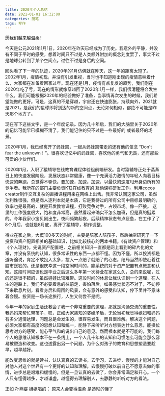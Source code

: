 ```yaml
---
title: 2020年个人总结
date: 2021-01-01 16:32:00
categories: 随笔
tags: 写作
---
```


愿我们越来越温柔!

<!-- more -->

  今天是公元2021年1月1日，2020年在昨天已经成为了历史。我意外的平静，并没有不同于平时的感受，想着时间只不过是人类额外附加的概念刻度罢了，事实不过是地球公转到了某个空间点，过往不过是身后的空间。

  回头看了下一年的轨迹，2020年的1月仿佛就在昨天，这一年的距离太短了。2002年1月，疫情初现，并没有引发重视，当时也不知道刚出现的疫情意味着什么，大家都在准备着回家过年。现在还是1月，疫情有点复发的趋势，我们刚在2020年吃了亏，现在的情形就像穿越回了2020年1月一样，我们很清楚将会发生什么，我们可能根据2020年的经验做好了准备，当事情再次发生的时候，我们希望能做的更好。可是，这真的不是穿越，宇宙还在快速膨胀，持续向外，2021就是2021，是我们的星球即将到达的新的空间点，无论如何相似，都绝不可能是昨天那个地方了。

  现在写下这些文字，是一个年度记录。因为几十年后，我们的大脑里关于2020年的记忆可能早已模糊不清了。我们能记住的只不过是一些最好的 或者最坏的场景。

  2020年1月，我已经离开了蚂蜂窝，一起从蚂蜂窝带走的还有他的信念 “Don't fear the unknown！”。很喜欢记忆中的蚂蜂窝，喜欢他的勇气和无畏，还有那些可爱的小伙伴们。

  2020年1月，入职了猿辅导在线教育课程体验组前端研发。当时猿辅导正处于蒸蒸日上的快速发展阶段，发展状态非常健康，像一个充满活力激情的年轻人向着目标快速的奔跑，总觉得不够快，要加速，加速，加速，以最快的速度甩开身边所有的竞争者。我所在的部门主要负责K12在线教育的 互动课程研发工作。利用cocos creator制作交互复杂的直播课程用来在网络上出售。我非常认同这家公司，虽然功利性很强，但是商人逐利本就是本质，它是我待过的所有公司中目标最明确的，效率也是最高的，就是开发教育课程，打败竞争对手，占领市场。像一匹狼。 这里的工作强度很大，饱和度非常高，虽然看起来确实不怎么加班，但是真的挺累的。今年我家小宝贝刚出生，夜间频繁起夜，后续精神状态有点疲惫，在工作了了8个月后，也就是8月底，离开了猿辅导，稍作调整。

  待业在家之后，大概100多天的时间，主要是陪家人陪孩子，然后抽空研究了一下投资和资产配置相关的基础知识，比如比较核心的两本书籍，《有效资产管理》和《个人理财》。先说资产配置吧，之前相关知识一直都是网上看到的碎片化的文章，并没有系统的认知，很多常识性的东西一点都不懂。因为不懂，所以投资都是道听途说，肯定不敢投入太多，投入一点赔了就赔了的心态，结局当然即使赶着往股市送钱的。还是很庆幸这一段空闲时间的，能系统的对于资产配置有点概念和认知。这段时间应该也是毕业之后这么多年第一次待业在家这么久，总的来说呢，过的还是很不错的，虽然娃娃比较难带。这段时间的休息让我认识到一个道理，在人生的道路上，我们不必要着急的往前走，害怕落后，如果感觉状态不对了，不妨停下来歇息片刻，看看身后和周围的风景，会有意外的感受和认知，停下里并不意味着会慢。投资是一场长途旅行，人生又何尝不是呢。

  今年一年的家庭生活还教会了我一个非常重要的道理，那就是沟通交流的重要性。我妈妈来帮忙带孩子，嗯，正如大家熟知的婆媳矛盾，无论当初我觉得媳妇和妈妈有多少通情达理，问题总是会发生的，很容易发生，而且很难解。解决这个问题，必须大家都有高度的思想认知和统一，能静下来听听对方想表达什么意思，能换位思考对方的感受，能心平气和的说出自己的意见。然而根本就是不可能的，我们每个人的思维认知根本不在一条线上，一个人几十年的认知和习惯怎么可能会那么容易被塑造和改变。这也透露出另一个问题，为什么对孩子的教育和思想塑造要趁早，越早越好。 

  能改变思维的就是读书，认认真真的去读书，去学习，去进步，慢慢的才能对自己对他人对这个世界有一个更好的认知和理解，去慢慢打破以前自己不愿意去做的事情，进步总是艰难和缓慢的，但是一旦认真的去做了，你会非常满足和开心。一个人只有懂得越多，才越谦虚，越懂得去理解别人，去静静的听听对方的看法。

  正如 孙燕姿 姐姐唱的： 原来人会变得温柔 是透彻的懂了
